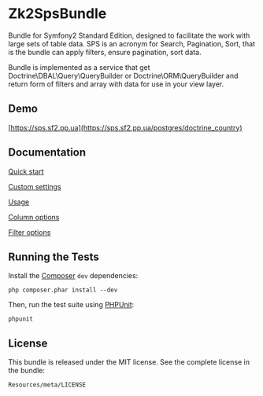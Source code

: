 Zk2SpsBundle
============

Bundle for Symfony2 Standard Edition, designed to facilitate the work with large sets
of table data. SPS is an acronym for Search, Pagination, Sort,
that is the bundle can apply filters, ensure pagination,
sort data.

Bundle is implemented as a service that get Doctrine\DBAL\Query\QueryBuilder
or Doctrine\ORM\QueryBuilder and return form of filters and array with data
for use in your view layer.

Demo
----
[https://sps.sf2.pp.ua](https://sps.sf2.pp.ua/postgres/doctrine_country)

Documentation
-------------

[Quick start](https://github.com/zk2/SPSBundle/blob/master/Resources/doc/index.rst)

[Custom settings](https://github.com/zk2/SPSBundle/blob/master/Resources/doc/settings.rst)

[Usage](https://github.com/zk2/SPSBundle/blob/master/Resources/doc/usage.rst)

[Column options](https://github.com/zk2/SPSBundle/blob/master/Resources/doc/column_options.rst)

[Filter options](https://github.com/zk2/SPSBundle/blob/master/Resources/doc/filter_options.rst)

Running the Tests
-----------------

Install the [Composer](http://getcomposer.org/) `dev` dependencies:

    php composer.phar install --dev

Then, run the test suite using
[PHPUnit](https://github.com/sebastianbergmann/phpunit/):

    phpunit

License
-------

This bundle is released under the MIT license. See the complete license in the bundle:

    Resources/meta/LICENSE
    
